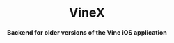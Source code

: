 <div align="center">
   <h1> VineX 
      <br/> <h4>Backend for older versions of the Vine iOS application</h4>
   </h1>
</div>
